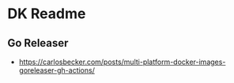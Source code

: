 # DK Readme

## Go Releaser

- <https://carlosbecker.com/posts/multi-platform-docker-images-goreleaser-gh-actions/>
